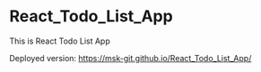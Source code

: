 # React_Todo_List_App
This is React Todo List App

Deployed version: https://msk-git.github.io/React_Todo_List_App/
